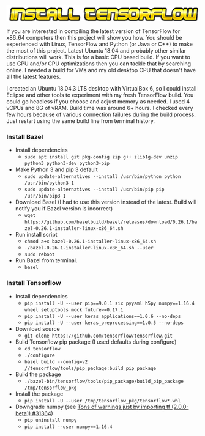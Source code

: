 ![Title](images/title.png)

If you are interested in compiling the latest version of TensorFlow for x86_64 computers then this project will show you how. You should be experienced with Linux, TensorFlow and Python (or Java or C++) to make the most of this project. Latest Ubuntu 18.04 and probably other similar distributions will work. This is for a basic CPU based build. If you want to use GPU and/or CPU optimizations then you can tackle that by searching online. I needed a build for VMs and my old desktop CPU that doesn't have all the latest features. 

I created an Ubuntu 18.04.3 LTS desktop with VirtualBox 6, so I could install Eclipse and other tools to experiment with my fresh TensorFlow build. You could go headless if you choose and adjust memory as needed. I used 4 vCPUs and 8G of vRAM. Build time was around 6+ hours. I checked every few hours because of various connection failures during the build process. Just restart using the same build line from terminal history.

### Install Bazel
* Install dependencies
    * `sudo apt install git pkg-config zip g++ zlib1g-dev unzip python3 python3-dev python3-pip`
* Make Python 3 and pip 3 default
    * `sudo update-alternatives --install /usr/bin/python python /usr/bin/python3 1`
    * `sudo update-alternatives --install /usr/bin/pip pip /usr/bin/pip3 1`
* Download Bazel (I had to use this version instead of the latest. Build will notify you if Bazel version is incorrect)
    * `wget https://github.com/bazelbuild/bazel/releases/download/0.26.1/bazel-0.26.1-installer-linux-x86_64.sh`
* Run install script    
    * `chmod a+x bazel-0.26.1-installer-linux-x86_64.sh`
    * `./bazel-0.26.1-installer-linux-x86_64.sh --user`
    * `sudo reboot`
* Run Bazel from terminal.    
    * `bazel`

### Install Tensorflow
* Install dependencies
    * `pip install -U --user pip==9.0.1 six pyyaml h5py numpy==1.16.4 wheel setuptools mock future>=0.17.1`
    * `pip install -U --user keras_applications==1.0.6 --no-deps`
    * `pip install -U --user keras_preprocessing==1.0.5 --no-deps`
* Download source
    * `git clone https://github.com/tensorflow/tensorflow.git`
* Build Tensorflow pip package (I used defaults during configure)
    * `cd tensorflow`
    * `./configure`
    * `bazel build --config=v2 //tensorflow/tools/pip_package:build_pip_package`
* Build the package
    * `./bazel-bin/tensorflow/tools/pip_package/build_pip_package /tmp/tensorflow_pkg`
* Install the package
    * `pip install -U --user /tmp/tensorflow_pkg/tensorflow*.whl`
* Downgrade numpy (see [Tons of warnings just by importing tf (2.0.0-beta1) #31364](https://github.com/tensorflow/tensorflow/issues/31364))
    * `pip uninstall numpy`
    * `pip install --user numpy==1.16.4`
